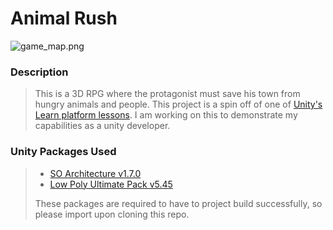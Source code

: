# Animal Rush

![game_map.png](https://dylanmoore.info/portfolio/animalrush/game_map.png)

### Description
> This is a 3D RPG where the protagonist must save his town from hungry animals and people. This project is a spin off of one of [Unity's Learn platform lessons](https://learn.unity.com/project/unit-2-basic-gameplay?pathwayId=5f7e17e1edbc2a5ec21a20af&missionId=5f71fe63edbc2a00200e9de0). I am working on this to demonstrate my capabilities as a unity developer.

### Unity Packages Used
> - [SO Architecture v1.7.0](https://assetstore.unity.com/packages/tools/utilities/scriptableobject-architecture-131520#version-1.7.0)
> - [Low Poly Ultimate Pack v5.45](https://assetstore.unity.com/packages/3d/props/low-poly-ultimate-pack-54733#version-5.45)
>
> These packages are required to have to project build successfully, so please import upon cloning this repo.
